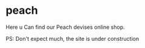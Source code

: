 # peach
Here u Can find our Peach devises online shop.

PS: Don't expect much, the site is under construction
